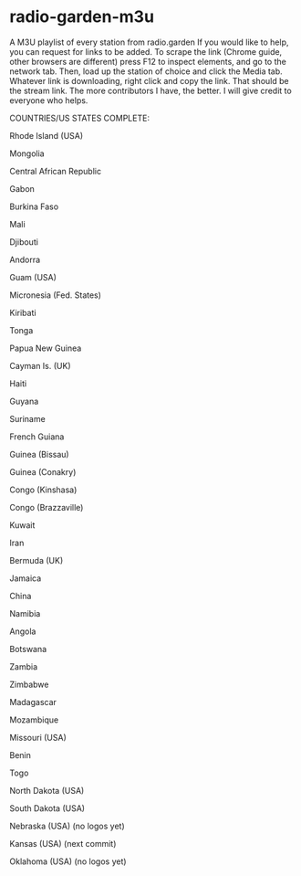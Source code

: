 # radio-garden-m3u
A M3U playlist of every station from radio.garden
If you would like to help, you can request for links to be added. To scrape the link (Chrome guide, other browsers are different) press F12 to inspect elements, and go to the network tab. Then, load up the station of choice and click the Media tab. Whatever link is downloading, right click and copy the link. That should be the stream link. The more contributors I have, the better. I will give credit to everyone who helps.

COUNTRIES/US STATES COMPLETE:

Rhode Island (USA)

Mongolia

Central African Republic

Gabon

Burkina Faso

Mali

Djibouti

Andorra

Guam (USA)

Micronesia (Fed. States)

Kiribati

Tonga

Papua New Guinea

Cayman Is. (UK)

Haiti

Guyana

Suriname

French Guiana

Guinea (Bissau)

Guinea (Conakry)

Congo (Kinshasa)

Congo (Brazzaville)

Kuwait

Iran

Bermuda (UK)

Jamaica

China

Namibia

Angola

Botswana

Zambia

Zimbabwe

Madagascar

Mozambique

Missouri (USA)

Benin

Togo

North Dakota (USA)

South Dakota (USA)

Nebraska (USA) (no logos yet)

Kansas (USA) (next commit)

Oklahoma (USA) (no logos yet)
